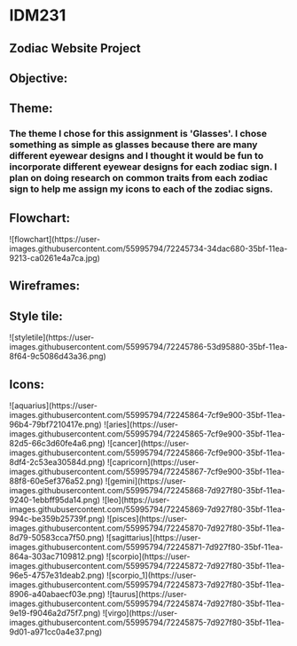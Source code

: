 <h1> IDM231 </h1>
<h2> Zodiac Website Project </h2>

<h2> Objective: </h2>
<h2> Theme: </h2>
<p><h3> The theme I chose for this assignment is 'Glasses'. I chose something as simple as glasses because there are many different eyewear designs and I thought it would be fun to incorporate different eyewear designs for each zodiac sign. I plan on doing research on common traits from each zodiac sign to help me assign my icons to each of the zodiac signs.

<h2> Flowchart: </h2>
![flowchart](https://user-images.githubusercontent.com/55995794/72245734-34dac680-35bf-11ea-9213-ca0261e4a7ca.jpg)
<h2> Wireframes: </h2>

<h2> Style tile: </h2>
![styletile](https://user-images.githubusercontent.com/55995794/72245786-53d95880-35bf-11ea-8f64-9c5086d43a36.png)
<h2> Icons: </h2>
![aquarius](https://user-images.githubusercontent.com/55995794/72245864-7cf9e900-35bf-11ea-96b4-79bf7210417e.png)
![aries](https://user-images.githubusercontent.com/55995794/72245865-7cf9e900-35bf-11ea-82d5-66c3d60fe4a6.png)
![cancer](https://user-images.githubusercontent.com/55995794/72245866-7cf9e900-35bf-11ea-8df4-2c53ea30584d.png)
![capricorn](https://user-images.githubusercontent.com/55995794/72245867-7cf9e900-35bf-11ea-88f8-60e5ef376a52.png)
![gemini](https://user-images.githubusercontent.com/55995794/72245868-7d927f80-35bf-11ea-9240-1ebbff95da14.png)
![leo](https://user-images.githubusercontent.com/55995794/72245869-7d927f80-35bf-11ea-994c-be359b25739f.png)
![pisces](https://user-images.githubusercontent.com/55995794/72245870-7d927f80-35bf-11ea-8d79-50583cca7f50.png)
![sagittarius](https://user-images.githubusercontent.com/55995794/72245871-7d927f80-35bf-11ea-864a-303ac7109812.png)
![scorpio](https://user-images.githubusercontent.com/55995794/72245872-7d927f80-35bf-11ea-96e5-4757e31deab2.png)
![scorpio_1](https://user-images.githubusercontent.com/55995794/72245873-7d927f80-35bf-11ea-8906-a40abaecf03e.png)
![taurus](https://user-images.githubusercontent.com/55995794/72245874-7d927f80-35bf-11ea-9e19-f9046a2d75f7.png)
![virgo](https://user-images.githubusercontent.com/55995794/72245875-7d927f80-35bf-11ea-9d01-a971cc0a4e37.png)

